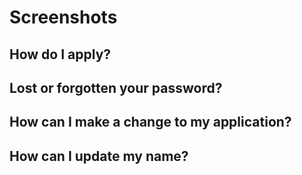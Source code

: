 #



# Screenshots



## How do I apply?



## Lost or forgotten your password?



## How can I make a change to my application?



## How can I update my name?



